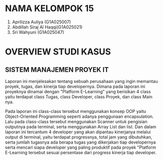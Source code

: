 # NAMA KELOMPOK 15
1. Aprilizza Auliya (G1A025007)
2. Abdillah Siraj Al Haqqi(G1A025021)
3. Sri Wahyuni (G1A025047)
   
# OVERVIEW STUDI KASUS
## SISTEM MANAJEMEN PROYEK IT
Laporan ini menjelesakan tentang sebuah perusahaan yang ingin memantau proyek, tugas, dan kinerja tiap developernya. Dimana pada laporan ini proyeknya dinamai dengan "Platform E-Learning" yang berisikan 4 class yaitu terdapat class Tugas, class Developer, class Proyek, dan class Main nya. 

Pada laporan ini class-class tersebut menggunakan konsep OOP yaitu Object-Oriented Programming seperti adanya penggunaan encapsulation. Lalu pada class-class tersebut menggunakan Scanner untuk pengisian outputnya pada terminal, serta menggunakan Array List dan list. Dan dalam laporan ini tercantum 4 developer yang akan dipantau kinerjanya melalui output di terminal, yaitu terdapat progressnya, total jam yang dibutuhkan, serta jumlah tugasnya ada berapa tugas yang dikerjakan tiap developernya serta mencari siapa developer yang paling produktif pada proyek "Platform E-Learning tersebut sesuai persentase dari progress kinerja tiap developer. 


